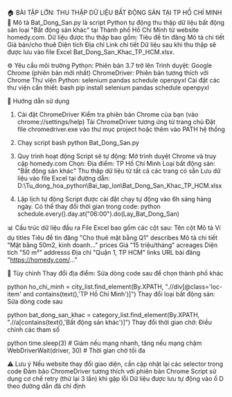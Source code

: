 🏠 BÀI TẬP LỚN: THU THẬP DỮ LIỆU BẤT ĐỘNG SẢN TẠI TP HỒ CHÍ MINH
📝 Mô tả
Bat_Dong_San.py là script Python tự động thu thập dữ liệu bất động sản loại "Bất động sản khác" tại Thành phố Hồ Chí Minh từ website homedy.com. Dữ liệu được thu thập bao gồm:
    Tiêu đề tin đăng
    Mô tả chi tiết
    Giá bán/cho thuê
    Diện tích
    Địa chỉ
    Link chi tiết
    Dữ liệu sau khi thu thập sẽ được lưu vào file Excel Bat_Dong_San_Khac_TP_HCM.xlsx.

⚙️ Yêu cầu môi trường
    Python: Phiên bản 3.7 trở lên
    Trình duyệt: Google Chrome (phiên bản mới nhất)
    ChromeDriver: Phiên bản tương thích với Chrome
    Thư viện Python:
        selenium
        pandas
        schedule
        openpyxl
Cài đặt các thư viện cần thiết:
bash
pip install selenium pandas schedule openpyxl

🚀 Hướng dẫn sử dụng
1. Cài đặt ChromeDriver
Kiểm tra phiên bản Chrome của bạn (vào chrome://settings/help)
Tải ChromeDriver tương ứng từ trang chủ
Đặt file chromedriver.exe vào thư mục project hoặc thêm vào PATH hệ thống

2. Chạy script
bash
python Bat_Dong_San.py

3. Quy trình hoạt động
Script sẽ tự động:
Mở trình duyệt Chrome và truy cập homedy.com
Chọn:
    Địa điểm: TP Hồ Chí Minh
    Loại bất động sản: "Bất động sản khác"
    Thu thập dữ liệu từ tất cả các trang có sẵn
    Lưu dữ liệu vào file Excel tại đường dẫn: D:\Tu_dong_hoa_python\Bai_tap_lon\Bat_Dong_San_Khac_TP_HCM.xlsx

4. Lập lịch tự động
Script được cài đặt chạy tự động vào 6h sáng hàng ngày. Có thể thay đổi thời gian trong code:
python
schedule.every().day.at("06:00").do(Lay_Bat_Dong_San)

📊 Cấu trúc dữ liệu đầu ra
File Excel bao gồm các cột sau:
    Tên cột	Mô tả	Ví dụ
    titles	Tiêu đề tin đăng	"Cho thuê mặt bằng Q1"
    describes	Mô tả chi tiết	"Mặt bằng 50m2, kinh doanh..."
    prices	Giá	"15 triệu/tháng"
    acreages	Diện tích	"50 m²"
    addresss	Địa chỉ	"Quận 1, TP HCM"
    links	URL bài đăng	"https://homedy.com/..."

🔧 Tùy chỉnh
Thay đổi địa điểm: Sửa dòng code sau để chọn thành phố khác

python
ho_chi_minh = city_list.find_element(By.XPATH, ".//div[@class='loc-item' and contains(text(),'TP Hồ Chí Minh')]")
Thay đổi loại bất động sản: Sửa dòng code sau

python
bat_dong_san_khac = category_list.find_element(By.XPATH, ".//a[contains(text(),'Bất động sản khác')]")
Thay đổi thời gian chờ: Điều chỉnh các tham số

python
time.sleep(3)  # Giảm nếu mạng nhanh, tăng nếu mạng chậm
WebDriverWait(driver, 30)  # Thời gian chờ tối đa

⚠️ Lưu ý
Nếu website thay đổi giao diện, cần cập nhật lại các selector trong code
Đảm bảo ChromeDriver tương thích với phiên bản Chrome
Script sử dụng cơ chế retry (thử lại 3 lần) khi gặp lỗi
Dữ liệu được lưu tự động vào ổ D theo đường dẫn đã chỉ định